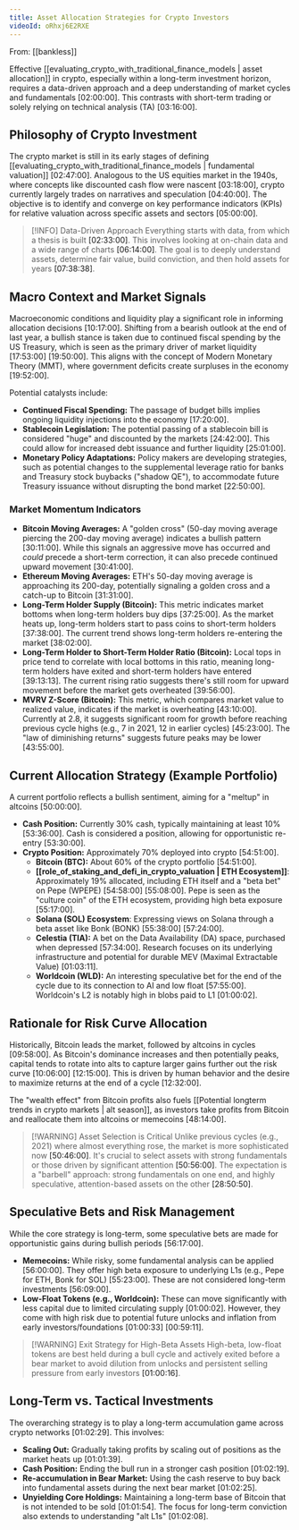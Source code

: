 ```yaml
---
title: Asset Allocation Strategies for Crypto Investors
videoId: oRhxj6E2RXE
---
```


From: [[bankless]] <br/> 

Effective [[evaluating_crypto_with_traditional_finance_models | asset allocation]] in crypto, especially within a long-term investment horizon, requires a data-driven approach and a deep understanding of market cycles and fundamentals <a class="yt-timestamp" data-t="02:00:00">[02:00:00]</a>. This contrasts with short-term trading or solely relying on technical analysis (TA) <a class="yt-timestamp" data-t="03:16:00">[03:16:00]</a>.

## Philosophy of Crypto Investment

The crypto market is still in its early stages of defining [[evaluating_crypto_with_traditional_finance_models | fundamental valuation]] <a class="yt-timestamp" data-t="02:47:00">[02:47:00]</a>. Analogous to the US equities market in the 1940s, where concepts like discounted cash flow were nascent <a class="yt-timestamp" data-t="03:18:00">[03:18:00]</a>, crypto currently largely trades on narratives and speculation <a class="yt-timestamp" data-t="04:40:00">[04:40:00]</a>. The objective is to identify and converge on key performance indicators (KPIs) for relative valuation across specific assets and sectors <a class="yt-timestamp" data-t="05:00:00">[05:00:00]</a>.

> [!INFO] Data-Driven Approach
> Everything starts with data, from which a thesis is built <a class="yt-timestamp" data-t="02:33:00">[02:33:00]</a>. This involves looking at on-chain data and a wide range of charts <a class="yt-timestamp" data-t="06:14:00">[06:14:00]</a>. The goal is to deeply understand assets, determine fair value, build conviction, and then hold assets for years <a class="yt-timestamp" data-t="07:38:00">[07:38:38]</a>.

## Macro Context and Market Signals

Macroeconomic conditions and liquidity play a significant role in informing allocation decisions <a class="yt-timestamp" data-t="10:17:00">[10:17:00]</a>. Shifting from a bearish outlook at the end of last year, a bullish stance is taken due to continued fiscal spending by the US Treasury, which is seen as the primary driver of market liquidity <a class="yt-timestamp" data-t="17:53:00">[17:53:00]</a> <a class="yt-timestamp" data-t="19:50:00">[19:50:00]</a>. This aligns with the concept of Modern Monetary Theory (MMT), where government deficits create surpluses in the economy <a class="yt-timestamp" data-t="19:52:00">[19:52:00]</a>.

Potential catalysts include:
*   **Continued Fiscal Spending:** The passage of budget bills implies ongoing liquidity injections into the economy <a class="yt-timestamp" data-t="17:20:00">[17:20:00]</a>.
*   **Stablecoin Legislation:** The potential passing of a stablecoin bill is considered "huge" and discounted by the markets <a class="yt-timestamp" data-t="24:42:00">[24:42:00]</a>. This could allow for increased debt issuance and further liquidity <a class="yt-timestamp" data-t="25:01:00">[25:01:00]</a>.
*   **Monetary Policy Adaptations:** Policy makers are developing strategies, such as potential changes to the supplemental leverage ratio for banks and Treasury stock buybacks ("shadow QE"), to accommodate future Treasury issuance without disrupting the bond market <a class="yt-timestamp" data-t="22:50:00">[22:50:00]</a>.

### Market Momentum Indicators
*   **Bitcoin Moving Averages:** A "golden cross" (50-day moving average piercing the 200-day moving average) indicates a bullish pattern <a class="yt-timestamp" data-t="30:11:00">[30:11:00]</a>. While this signals an aggressive move has occurred and *could* precede a short-term correction, it can also precede continued upward movement <a class="yt-timestamp" data-t="30:41:00">[30:41:00]</a>.
*   **Ethereum Moving Averages:** ETH's 50-day moving average is approaching its 200-day, potentially signaling a golden cross and a catch-up to Bitcoin <a class="yt-timestamp" data-t="31:31:00">[31:31:00]</a>.
*   **Long-Term Holder Supply (Bitcoin):** This metric indicates market bottoms when long-term holders buy dips <a class="yt-timestamp" data-t="37:25:00">[37:25:00]</a>. As the market heats up, long-term holders start to pass coins to short-term holders <a class="yt-timestamp" data-t="37:38:00">[37:38:00]</a>. The current trend shows long-term holders re-entering the market <a class="yt-timestamp" data-t="38:02:00">[38:02:00]</a>.
*   **Long-Term Holder to Short-Term Holder Ratio (Bitcoin):** Local tops in price tend to correlate with local bottoms in this ratio, meaning long-term holders have exited and short-term holders have entered <a class="yt-timestamp" data-t="39:13:00">[39:13:13]</a>. The current rising ratio suggests there's still room for upward movement before the market gets overheated <a class="yt-timestamp" data-t="39:56:00">[39:56:00]</a>.
*   **MVRV Z-Score (Bitcoin):** This metric, which compares market value to realized value, indicates if the market is overheating <a class="yt-timestamp" data-t="43:10:00">[43:10:00]</a>. Currently at 2.8, it suggests significant room for growth before reaching previous cycle highs (e.g., 7 in 2021, 12 in earlier cycles) <a class="yt-timestamp" data-t="45:23:00">[45:23:00]</a>. The "law of diminishing returns" suggests future peaks may be lower <a class="yt-timestamp" data-t="43:55:00">[43:55:00]</a>.

## Current Allocation Strategy (Example Portfolio)

A current portfolio reflects a bullish sentiment, aiming for a "meltup" in altcoins <a class="yt-timestamp" data-t="50:00:00">[50:00:00]</a>.

*   **Cash Position:** Currently 30% cash, typically maintaining at least 10% <a class="yt-timestamp" data-t="53:36:00">[53:36:00]</a>. Cash is considered a position, allowing for opportunistic re-entry <a class="yt-timestamp" data-t="53:30:00">[53:30:00]</a>.
*   **Crypto Position:** Approximately 70% deployed into crypto <a class="yt-timestamp" data-t="54:51:00">[54:51:00]</a>.
    *   **Bitcoin (BTC):** About 60% of the crypto portfolio <a class="yt-timestamp" data-t="54:51:00">[54:51:00]</a>.
    *   **[[role_of_staking_and_defi_in_crypto_valuation | ETH Ecosystem]]**: Approximately 19% allocated, including ETH itself and a "beta bet" on Pepe (WPEPE) <a class="yt-timestamp" data-t="54:58:00">[54:58:00]</a> <a class="yt-timestamp" data-t="55:08:00">[55:08:00]</a>. Pepe is seen as the "culture coin" of the ETH ecosystem, providing high beta exposure <a class="yt-timestamp" data-t="55:17:00">[55:17:00]</a>.
    *   **Solana (SOL) Ecosystem**: Expressing views on Solana through a beta asset like Bonk (BONK) <a class="yt-timestamp" data-t="55:38:00">[55:38:00]</a> <a class="yt-timestamp" data-t="57:24:00">[57:24:00]</a>.
    *   **Celestia (TIA):** A bet on the Data Availability (DA) space, purchased when depressed <a class="yt-timestamp" data-t="57:34:00">[57:34:00]</a>. Research focuses on its underlying infrastructure and potential for durable MEV (Maximal Extractable Value) <a class="yt-timestamp" data-t="01:03:11">[01:03:11]</a>.
    *   **Worldcoin (WLD):** An interesting speculative bet for the end of the cycle due to its connection to AI and low float <a class="yt-timestamp" data-t="57:55:00">[57:55:00]</a>. Worldcoin's L2 is notably high in blobs paid to L1 <a class="yt-timestamp" data-t="01:00:02">[01:00:02]</a>.

## Rationale for Risk Curve Allocation

Historically, Bitcoin leads the market, followed by altcoins in cycles <a class="yt-timestamp" data-t="09:58:00">[09:58:00]</a>. As Bitcoin's dominance increases and then potentially peaks, capital tends to rotate into alts to capture larger gains further out the risk curve <a class="yt-timestamp" data-t="10:06:00">[10:06:00]</a> <a class="yt-timestamp" data-t="12:15:00">[12:15:00]</a>. This is driven by human behavior and the desire to maximize returns at the end of a cycle <a class="yt-timestamp" data-t="12:32:00">[12:32:00]</a>.

The "wealth effect" from Bitcoin profits also fuels [[Potential longterm trends in crypto markets | alt season]], as investors take profits from Bitcoin and reallocate them into altcoins or memecoins <a class="yt-timestamp" data-t="48:14:00">[48:14:00]</a>.

> [!WARNING] Asset Selection is Critical
> Unlike previous cycles (e.g., 2021) where almost everything rose, the market is more sophisticated now <a class="yt-timestamp" data-t="50:46:00">[50:46:00]</a>. It's crucial to select assets with strong fundamentals or those driven by significant attention <a class="yt-timestamp" data-t="50:56:00">[50:56:00]</a>. The expectation is a "barbell" approach: strong fundamentals on one end, and highly speculative, attention-based assets on the other <a class="yt-timestamp" data-t="28:50:00">[28:50:50]</a>.

## Speculative Bets and Risk Management

While the core strategy is long-term, some speculative bets are made for opportunistic gains during bullish periods <a class="yt-timestamp" data-t="56:17:00">[56:17:00]</a>.
*   **Memecoins:** While risky, some fundamental analysis can be applied <a class="yt-timestamp" data-t="56:00:00">[56:00:00]</a>. They offer high beta exposure to underlying L1s (e.g., Pepe for ETH, Bonk for SOL) <a class="yt-timestamp" data-t="55:23:00">[55:23:00]</a>. These are not considered long-term investments <a class="yt-timestamp" data-t="56:09:00">[56:09:00]</a>.
*   **Low-Float Tokens (e.g., Worldcoin):** These can move significantly with less capital due to limited circulating supply <a class="yt-timestamp" data-t="01:00:02">[01:00:02]</a>. However, they come with high risk due to potential future unlocks and inflation from early investors/foundations <a class="yt-timestamp" data-t="01:00:33">[01:00:33]</a> <a class="yt-timestamp" data-t="00:59:11">[00:59:11]</a>.

> [!WARNING] Exit Strategy for High-Beta Assets
> High-beta, low-float tokens are best held during a bull cycle and actively exited before a bear market to avoid dilution from unlocks and persistent selling pressure from early investors <a class="yt-timestamp" data-t="01:00:16">[01:00:16]</a>.

## Long-Term vs. Tactical Investments

The overarching strategy is to play a long-term accumulation game across crypto networks <a class="yt-timestamp" data-t="01:02:29">[01:02:29]</a>. This involves:
*   **Scaling Out:** Gradually taking profits by scaling out of positions as the market heats up <a class="yt-timestamp" data-t="01:01:39">[01:01:39]</a>.
*   **Cash Position:** Ending the bull run in a stronger cash position <a class="yt-timestamp" data-t="01:02:19">[01:02:19]</a>.
*   **Re-accumulation in Bear Market:** Using the cash reserve to buy back into fundamental assets during the next bear market <a class="yt-timestamp" data-t="01:02:25">[01:02:25]</a>.
*   **Unyielding Core Holdings:** Maintaining a long-term base of Bitcoin that is not intended to be sold <a class="yt-timestamp" data-t="01:01:54">[01:01:54]</a>. The focus for long-term conviction also extends to understanding "alt L1s" <a class="yt-timestamp" data-t="01:02:08">[01:02:08]</a>.